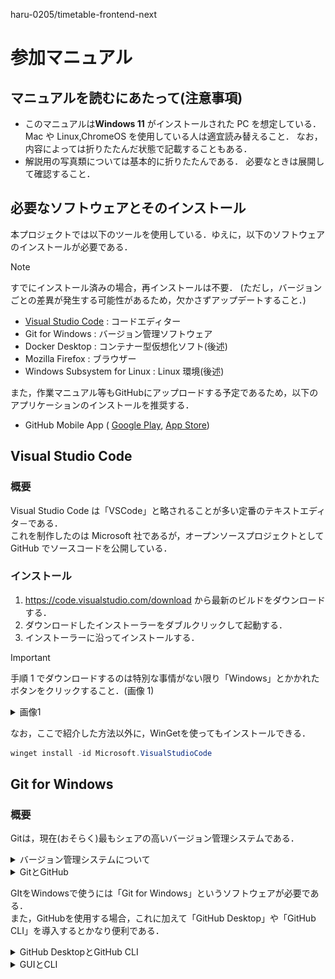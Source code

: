 haru-0205/timetable-frontend-next

# 参加マニュアル

## マニュアルを読むにあたって(注意事項)

- このマニュアルは**Windows 11** がインストールされた PC を想定している．
  Mac や Linux,ChromeOS を使用している人は適宜読み替えること．
  なお，内容によっては折りたたんだ状態で記載することもある．
- 解説用の写真類については基本的に折りたたんである．
  必要なときは展開して確認すること．

## 必要なソフトウェアとそのインストール

本プロジェクトでは以下のツールを使用している．ゆえに，以下のソフトウェアのインストールが必要である．

> [!NOTE]
> すでにインストール済みの場合，再インストールは不要．
> (ただし，バージョンごとの差異が発生する可能性があるため，欠かさずアップデートすること．)

- [Visual Studio Code](#visual-studio-code) : コードエディター
- Git for Windows : バージョン管理ソフトウェア
- Docker Desktop : コンテナー型仮想化ソフト(後述)
- Mozilla Firefox : ブラウザー
- Windows Subsystem for Linux : Linux 環境(後述)

また，作業マニュアル等もGitHubにアップロードする予定であるため，以下のアプリケーションのインストールを推奨する．

- GitHub Mobile App (
[Google Play](https://play.google.com/store/apps/details?id=com.github.android&pcampaignid=web_share),
[App Store](https://apps.apple.com/jp/app/github/id1477376905))

## Visual Studio Code

### 概要

Visual Studio Code は「VSCode」と略されることが多い定番のテキストエディタ－である．  
これを制作したのは Microsoft 社であるが，オープンソースプロジェクトとして GitHub でソースコードを公開している．

### インストール

1. https://code.visualstudio.com/download から最新のビルドをダウンロードする．
2. ダウンロードしたインストーラーをダブルクリックして起動する．
3. インストーラーに沿ってインストールする．

> [!IMPORTANT]
> 手順 1 でダウンロードするのは特別な事情がない限り「Windows」とかかれたボタンをクリックすること．(画像 1)

 <details>
 <summary>画像1</summary>
   
   ![picture1](./pictures/onboading/vscode-dl.png) 
 
 </details>

 なお，ここで紹介した方法以外に，WinGetを使ってもインストールできる．  
 ```powershell
winget install -id Microsoft.VisualStudioCode
```

## Git for Windows

### 概要

Gitは，現在(おそらく)最もシェアの高いバージョン管理システムである．

<details>
  <summary>バージョン管理システムについて</summary>
  
  バージョン管理システムは，**「いつ」「誰が」「どのファイルを」「どのように」変更したのかを記録**し， **必要に応じて変更前の状態に戻したり**，**1つのプロジェクトから分岐して別々に作業したり**,**それらを統合したりできる便利なシステム**である．  
  バージョン管理システムの筆頭はやはり「Git」であろう．  
  GitはLinuxの創始者でもあるLinus Torvalds氏によって作成された分散型バージョン管理システムである．  
 本プロジェクトでも例にもれずGitを採用する．  
  「Gitは**分散型**バージョン管理システム」と先述したが，分散型バージョン管理システムと対偶をなすのがSubversionなどに代表される「**集中型**バージョン管理システム」である．  
  **分散型**バージョン管理システムは**集中型**バージョン管理システムの欠点を解決すべく生まれた．  
  **集中型**バージョン管理システムでは，データは1つのサーバー上にあり，作業者は**必要なファイルだけ**をダウンロードして作業し，作業が完了したらサーバーにアップロードをする，というシステムである．このシステムの最大の欠点として，「サーバーが落ちると開発がストップする」ということが挙げられる．  
  一方，**分散型**バージョン管理システムは，作業者は**リポジトリのローカルコピー**を作成し，**適宜ローカルリポジトリをアップデートしながら**作業する形式である．こうすれば，必要なデータはすべて各作業者の手元にあるので万一サーバーが落ちても開発が止まらない．  
  Gitの細かい使い方については後日講習を行う．
  
</details>
<details>
  <summary>GitとGitHub</summary>

Gitは先述の通りバージョン管理システムであり，GitHubはGitのホスティングサービスである．  
つまり，GitHubは**自分でサーバーを準備せずとも**ソースコードを公開したり共有したりできるWebサービスである．  
もちろん，GitのホスティングサービスはGitHubだけではない．有名なものを挙げると「GitLab」「GitBucket」あたりがそうである．  
その中でも，GitHubは特にシェアが高く，情報が多いため本プロジェクトではGitHubを採用する．(というかここにこれを書いている時点でGitHubを使っていることになるのだが...)
  
</details>

GItをWindowsで使うには「Git for Windows」というソフトウェアが必要である．  
また，GitHubを使用する場合，これに加えて「GitHub Desktop」や「GitHub CLI」を導入するとかなり便利である．

<details>
  <summary>GitHub DesktopとGitHub CLI</summary>

  GitHub DesktopとGitHub CLIはともに**GitHubの**アプリケーションである．(**Gitのアプリではないことに注意!**)  
  GitHub Desktopは**Gitリポジトリのローカルコピーの作成などが簡単にできる**ソフトウェアである．
  GitHub CLIは**CLI環境下**で**GitHubのほぼすべての機能にアクセスできる**ソフトウェアである．  
  本プロジェクトではGitHub CLIを用いてIssueの作成などを簡単にできるスクリプトを作成予定である．

 
</details>

 <details>
    <summary>GUIとCLI</summary>

    GUI(Graphical User Interface)は，いわば我々が見ている，グラフィカルな画面のことである．マウスやキーボードなどで直感的に操作可能である．
    
    ![GUI](./pictures/onboading/gui.png)
    
    CLI(Command Line Interface)は，(イメージとしては)真っ黒の画面にただ文字だけが表示されている画面である．基本的にキーボードのみで操作する．
    
    ![CLI](./pictures/onboading/cli.png)
    
  </details>
  
